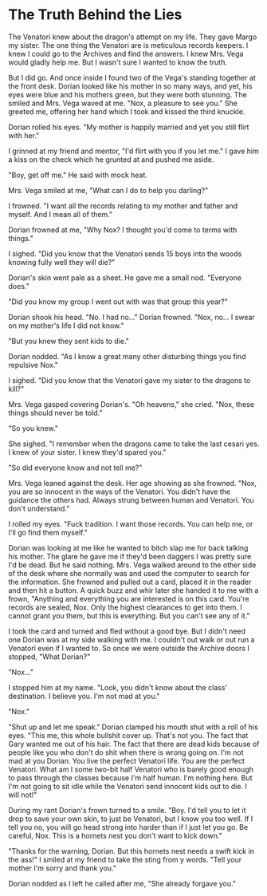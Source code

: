 # The Truth Behind the Lies

The Venatori knew about the dragon's attempt on my life.  They gave Margo my sister.  The one thing the Venatori are is meticulous records keepers.  I knew I could go to the Archives and find the answers.  I knew Mrs. Vega would gladly help me.  But I wasn't sure I wanted to know the truth.

But I did go.  And once inside I found two of the Vega's standing together at the front desk.  Dorian looked like his mother in so many ways, and yet, his eyes were blue and his mothers green, but they were both stunning.  The smiled and Mrs. Vega waved at me.  "Nox, a pleasure to see you."  She greeted me, offering her hand which I took and kissed the third knuckle.

Dorian rolled his eyes.  "My mother is happily married and yet you still flirt with her."

I grinned at my friend and mentor, "I'd flirt with you if you let me."  I gave him a kiss on the check which he grunted at and pushed me aside.

"Boy, get off me."  He said with mock heat.

Mrs. Vega smiled at me, "What can I do to help you darling?"

I frowned.  "I want all the records relating to my mother and father and myself.  And I mean all of them."

Dorian frowned at me, "Why Nox?  I thought you'd come to terms with things."

I sighed.  "Did you know that the Venatori sends 15 boys into the woods knowing fully well they will die?"

Dorian's skin went pale as a sheet.  He gave me a small nod.  "Everyone does."

"Did you know my group I went out with was that group this year?"

Dorian shook his head.  "No. I had no…"  Dorian frowned. "Nox, no… I swear on my mother's life I did not know."

"But you knew they sent kids to die."

Dorian nodded.  "As I know a great many other disturbing things you find repulsive Nox."

I sighed.  "Did you know that the Venatori gave my sister to the dragons to kill?"

Mrs. Vega gasped covering Dorian's.  "Oh heavens," she cried.  "Nox, these things should never be told."

"So you knew."

She sighed.  "I remember when the dragons came to take the last cesari yes.  I knew of your sister.  I knew they'd spared you."

"So did everyone know and not tell me?"

Mrs. Vega leaned against the desk.  Her age showing as she frowned.  "Nox, you are so innocent in the ways of the Venatori.  You didn't have the guidance the others had.  Always strung between human and Venatori.  You don't understand."

I rolled my eyes.  "Fuck tradition.  I want those records.  You can help me, or I'll go find them myself."

Dorian was looking at me like he wanted to bitch slap me for back talking his mother.  The glare he gave me if they'd been daggers I was pretty sure I'd be dead.  But he said nothing.  Mrs. Vega walked around to the other side of the desk where she normally was and used the computer to search for the information.  She frowned and pulled out a card, placed it in the reader and then hit a button.  A quick buzz and whir later she handed it to me with a frown, "Anything and everything you are interested is on this card.  You're records are sealed, Nox.  Only the highest clearances to get into them.  I cannot grant you them, but this is everything.  But you can't see any of it."

I took the card and turned and fled without a good bye.  But I didn't need one Dorian was at my side walking with me.  I couldn't out walk or out run a Venatori even if I wanted to.  So once we were outside the Archive doors I stopped, "What Dorian?"

"Nox…"

I stopped him at my name.  "Look, you didn't know about the class' destination.  I believe you.  I'm not mad at you."

"Nox."

"Shut up and let me speak."  Dorian clamped his mouth shut with a roll of his eyes.  "This me, this whole bullshit cover up.  That's not you.  The fact that Gary wanted me out of his hair.  The fact that there are dead kids because of people like you who don't do shit when there is wrong going on.  I'm not mad at you Dorian.  You live the perfect Venatori life.  You are the perfect Venatori.  What am I some two-bit half Venatori who is barely good enough to pass through the classes because I'm half human.  I'm nothing here. But I'm not going to sit idle while the Venatori send innocent kids out to die.  I will not!"

During my rant Dorian's frown turned to a smile.  "Boy.  I'd tell you to let it drop to save your own skin, to just be Venatori, but I know you too well.  If I tell you no, you will go head strong into harder than if I just let you go.  Be careful, Nox.  This is a hornets nest you don't want to kick down."

"Thanks for the warning, Dorian.  But this hornets nest needs a swift kick in the ass!"  I smiled at my friend to take the sting from y words.  "Tell your mother I'm sorry and thank you."

Dorian nodded as I left he called after me, "She already forgave you."

